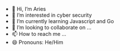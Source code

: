 - 👋 Hi, I’m Aries
- 👀 I’m interested in cyber security
- 🌱 I’m currently learning Javascript and Go
- 💞️ I’m looking to collaborate on ...
- 📫 How to reach me ...
- 😄 Pronouns: He/Him

<!---
AriesDjae/AriesDjae is a ✨ special ✨ repository because its `README.md` (this file) appears on your GitHub profile.
You can click the Preview link to take a look at your changes.
--->
